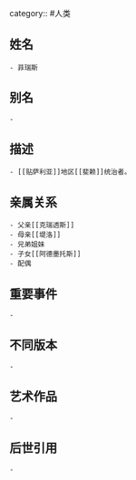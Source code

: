 category:: #人类
## 姓名
	- 菲瑞斯
## 别名
	-
## 描述
	- [[贴萨利亚]]地区[[斐赖]]统治者。
## 亲属关系
	- 父亲[[克瑞透斯]]
	- 母亲[[堤洛]]
	- 兄弟姐妹
	- 子女[[阿德墨托斯]]
	- 配偶
## 重要事件
	-
## 不同版本
	-
## 艺术作品
	-
## 后世引用
	-
